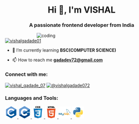 <h1 align="center">Hi 👋, I'm VISHAL</h1>
<h3 align="center">A passionate frontend developer from India</h3>
<img align="right" alt="coding" width="400" src="[image](https://github.com/vishalgadade01/vishalgadade01/assets/145633762/18ec543b-2ba5-40af-ab3e-c6b2aeee9a56)

">

<p align="left"> <a href="https://github.com/ryo-ma/github-profile-trophy"><img src="https://github-profile-trophy.vercel.app/?username=vishalgadade01" alt="vishalgadade01" /></a> </p>

- 🌱 I’m currently learning **BSC(COMPUTER SCIENCE)**

- 📫 How to reach me **gadadev72@gmail.com**

<h3 align="left">Connect with me:</h3>
<p align="left">
<a href="https://instagram.com/vishal_gadade_07" target="blank"><img align="center" src="https://raw.githubusercontent.com/rahuldkjain/github-profile-readme-generator/master/src/images/icons/Social/instagram.svg" alt="vishal_gadade_07" height="30" width="40" /></a>
<a href="https://www.hackerrank.com/@vishalgadade072" target="blank"><img align="center" src="https://raw.githubusercontent.com/rahuldkjain/github-profile-readme-generator/master/src/images/icons/Social/hackerrank.svg" alt="@vishalgadade072" height="30" width="40" /></a>
</p>

<h3 align="left">Languages and Tools:</h3>
<p align="left"> <a href="https://www.cprogramming.com/" target="_blank" rel="noreferrer"> <img src="https://raw.githubusercontent.com/devicons/devicon/master/icons/c/c-original.svg" alt="c" width="40" height="40"/> </a> <a href="https://www.w3schools.com/cpp/" target="_blank" rel="noreferrer"> <img src="https://raw.githubusercontent.com/devicons/devicon/master/icons/cplusplus/cplusplus-original.svg" alt="cplusplus" width="40" height="40"/> </a> <a href="https://www.w3schools.com/css/" target="_blank" rel="noreferrer"> <img src="https://raw.githubusercontent.com/devicons/devicon/master/icons/css3/css3-original-wordmark.svg" alt="css3" width="40" height="40"/> </a> <a href="https://www.w3.org/html/" target="_blank" rel="noreferrer"> <img src="https://raw.githubusercontent.com/devicons/devicon/master/icons/html5/html5-original-wordmark.svg" alt="html5" width="40" height="40"/> </a> <a href="https://www.mysql.com/" target="_blank" rel="noreferrer"> <img src="https://raw.githubusercontent.com/devicons/devicon/master/icons/mysql/mysql-original-wordmark.svg" alt="mysql" width="40" height="40"/> </a> <a href="https://www.python.org" target="_blank" rel="noreferrer"> <img src="https://raw.githubusercontent.com/devicons/devicon/master/icons/python/python-original.svg" alt="python" width="40" height="40"/> </a> </p>
